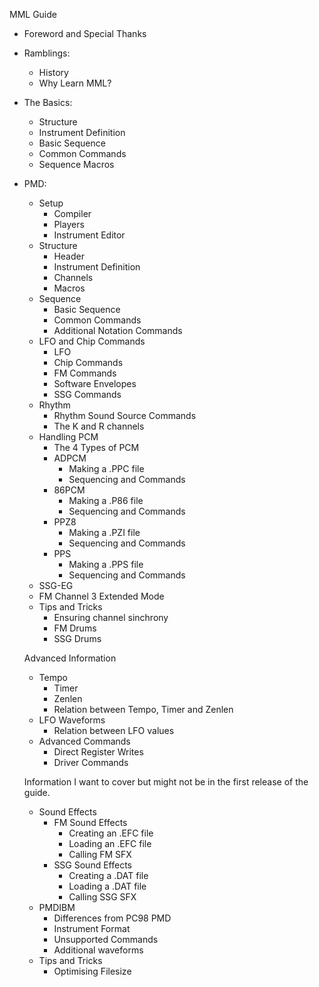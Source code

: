 MML Guide

- Foreword and Special Thanks
- Ramblings:
    - History 
    - Why Learn MML?
- The Basics:
    - Structure
    - Instrument Definition
    - Basic Sequence
    - Common Commands
    - Sequence Macros
- PMD:
    - Setup
        - Compiler
        - Players
        - Instrument Editor
    - Structure
        - Header
        - Instrument Definition
        - Channels
        - Macros
    - Sequence
        - Basic Sequence
        - Common Commands
        - Additional Notation Commands
    - LFO and Chip Commands
        - LFO
        - Chip Commands
        - FM Commands
        - Software Envelopes
        - SSG Commands
    - Rhythm
        - Rhythm Sound Source Commands
        - The K and R channels
    - Handling PCM
        - The 4 Types of PCM
        - ADPCM
            - Making a .PPC file
            - Sequencing and Commands
        - 86PCM
            - Making a .P86 file
            - Sequencing and Commands
        - PPZ8
            - Making a .PZI file
            - Sequencing and Commands
        - PPS
            - Making a .PPS file
            - Sequencing and Commands
    - SSG-EG
    - FM Channel 3 Extended Mode
    - Tips and Tricks
        - Ensuring channel sinchrony
        - FM Drums
        - SSG Drums

    Advanced Information

    - Tempo
        - Timer 
        - Zenlen
        - Relation between Tempo, Timer and Zenlen
    - LFO Waveforms
        - Relation between LFO values
    - Advanced Commands
        - Direct Register Writes
        - Driver Commands
    
    Information I want to cover but might not be in the first release of the guide.

    - Sound Effects
        - FM Sound Effects
            - Creating an .EFC file
            - Loading an .EFC file
            - Calling FM SFX
        - SSG Sound Effects
            - Creating a .DAT file
            - Loading a .DAT file
            - Calling SSG SFX
    - PMDIBM
        - Differences from PC98 PMD
        - Instrument Format
        - Unsupported Commands
        - Additional waveforms
    - Tips and Tricks
        - Optimising Filesize
